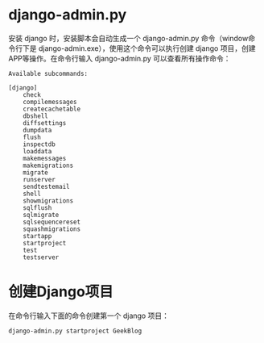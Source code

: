# django-admin.py

安装 django 时，安装脚本会自动生成一个 django-admin.py 命令（window命令行下是 django-admin.exe），使用这个命令可以执行创建 django 项目，创建APP等操作。在命令行输入 django-admin.py 可以查看所有操作命令：

```
Available subcommands:

[django]
    check
    compilemessages
    createcachetable
    dbshell
    diffsettings
    dumpdata
    flush
    inspectdb
    loaddata
    makemessages
    makemigrations
    migrate
    runserver
    sendtestemail
    shell
    showmigrations
    sqlflush
    sqlmigrate
    sqlsequencereset
    squashmigrations
    startapp
    startproject
    test
    testserver
```

# 创建Django项目

在命令行输入下面的命令创建第一个 django 项目：

```
django-admin.py startproject GeekBlog
```



